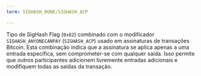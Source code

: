 ```yaml
---
term: SIGHASH_NONE/SIGHASH_ACP

---
```

Tipo de SigHash Flag (`0x82`) combinado com o modificador `SIGHASH_ANYONECANPAY` (`SIGHASH_ACP`) usado em assinaturas de transações Bitcoin. Esta combinação indica que a assinatura se aplica apenas a uma entrada específica, sem comprometer-se com qualquer saída. Isso permite que outros participantes adicionem livremente entradas adicionais e modifiquem todas as saídas da transação.